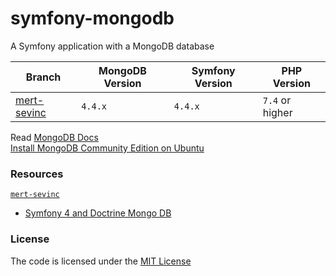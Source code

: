 # symfony-mongodb
A Symfony application with a MongoDB database

| Branch                     | MongoDB Version | Symfony Version | PHP Version     |
|----------------------------|-----------------|-----------------|-----------------|
| [mert-sevinc][mert-sevinc] | `4.4.x`         | `4.4.x`         | `7.4` or higher |


Read [MongoDB Docs](https://www.mongodb.com/docs/)  
[Install MongoDB Community Edition on Ubuntu](https://www.mongodb.com/docs/v4.4/tutorial/install-mongodb-on-ubuntu/)

### Resources  
[`mert-sevinc`][mert-sevinc]  
- [Symfony 4 and Doctrine Mongo DB](https://medium.com/@ahmetmertsevinc/symfony-4-and-doctrine-mongo-db-c9ac0f02f742)


### License
The code is licensed under the [MIT License][license]


[mert-sevinc]: https://github.com/habibun/symfony-mongodb/tree/mert-sevinc
[license]: https://github.com/habibun/symfony-mongodb/blob/main/LICENSE
